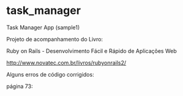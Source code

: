 task_manager
============

Task Manager App (sample1)

Projeto de acompanhamento do Livro:

Ruby on Rails - Desenvolvimento Fácil e Rápido de Aplicações Web

http://www.novatec.com.br/livros/rubyonrails2/

Alguns erros de código corrigidos:

página 73: